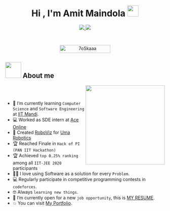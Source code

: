 
<h1 align="center">Hi , I'm Amit Maindola <img src="https://media.giphy.com/media/hvRJCLFzcasrR4ia7z/giphy.gif" width="35"></h1>
<p align="center">
  <a href="https://github.com/DenverCoder1/readme-typing-svg">
    <img src="https://readme-typing-svg.herokuapp.com?font=Time+New+Roman&color=%23D9CF36&size=25&center=true&vCenter=true&width=600&height=80&lines=Computer+Science+Student+@+IIT+Mandi;Full+Stack+Developer;Competetive+Programmer;Machine+Learning+Enthusiast">
  </a>
  <img src=https://miro.medium.com/max/1360/0*7Q3yvSIv_t0ioJ-Z.gif>
</p>


<br>

<p align="center"> 
	<img src="https://komarev.com/ghpvc/?username=7oSkaaa&label=Profile%20views&color=0047AB&style=plastic?" alt="7oSkaaa" height=25px, width=160px/> 
	<!---
		<a href = "https://commits.top/egypt.html" target="_blank">
			<img src="https://aktive.tk/egypt/7oSkaaa?color=red" alt="Most Active Users" target="_blank" height=25px, width=250px/> 
		</a>
  <a href = "https://commits.top/egypt.html" target="_blank">
		<img src="https://enfsgag3ayy6w9q.m.pipedream.net/&style=plastic" alt="7oSkaaa" target="_blank" height=25px, width=250px/> 
	</a>
	-->
	

</p>

	
## <picture><img src = "https://github.com/7oSkaaa/7oSkaaa/blob/main/Images/about_me.gif?raw=true" width = 50px></picture> About me

<picture> <img align="right" src="https://github.com/7oSkaaa/7oSkaaa/blob/main/Images/Right_Side.gif?raw=true" width = 250px></picture>

<br><br>

- :school: I’m currently learning `Computer Science` and `Software Engineering` at [IIT Mandi](https://www.iitmandi.ac.in/).
- :computer: Worked as SDE intern at [Ace Online](https://ace.online/)
- :robot: Created [RoboViz](https://github.com/amitmaindola/Roboviz-Documentation) for [Uma Robotics](https://umarobotics.com/)
- :trophy: Reached Finale in `Hack of PI (PAN IIT Hackathon)`
- :trophy: Achieved `top 0.25% ranking` among all `IIT-JEE 2020` participants
- :technologist: I love using Software as a solution for every `Problem`.
- :computer: Regularly participate in competitive programming contests in `codeforces`.
- :nerd_face: Always `learning new things`.
- :thinking: I’m currently open for a new `job opportunity`, this is [MY RESUME](https://amitmaindola.me).
- :boom: You can visit [My Portfolio](https://amitmaindola.me).
<br>




